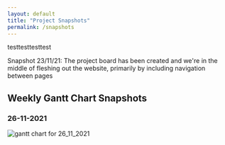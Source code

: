```yaml
---
layout: default
title: "Project Snapshots"
permalink: /snapshots
---
```


testtesttesttest

Snapshot 23/11/21:
The project board has been created and we're in the middle of fleshing out the
website, primarily by including navigation between pages

## Weekly Gantt Chart Snapshots

### 26-11-2021

![gantt chart for 26_11_2021](/img/gantt_26_11_2021)
